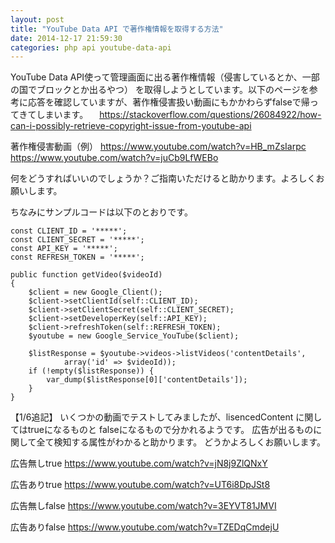 ```yaml
---
layout: post
title: "YouTube Data API で著作権情報を取得する方法"
date: 2014-12-17 21:59:30
categories: php api youtube-data-api
---
```

<p>YouTube Data API使って管理画面に出る著作権情報（侵害しているとか、一部の国でブロックとか出るやつ）
を取得しようとしています。以下のページを参考に応答を確認していますが、著作権侵害扱い動画にもかかわらずfalseで帰ってきてしまいます。
　<a href="https://stackoverflow.com/questions/26084922/how-can-i-possibly-retrieve-copyright-issue-from-youtube-api">https://stackoverflow.com/questions/26084922/how-can-i-possibly-retrieve-copyright-issue-from-youtube-api</a></p>

<p>著作権侵害動画（例）
<a href="https://www.youtube.com/watch?v=HB_mZsIarpc" rel="nofollow">https://www.youtube.com/watch?v=HB_mZsIarpc</a>
<a href="https://www.youtube.com/watch?v=juCb9LfWEBo" rel="nofollow">https://www.youtube.com/watch?v=juCb9LfWEBo</a></p>

<p>何をどうすればいいのでしょうか？ご指南いただけると助かります。よろしくお願いします。</p>

<p>ちなみにサンプルコードは以下のとおりです。</p>

<pre><code>const CLIENT_ID = '*****';
const CLIENT_SECRET = '*****';
const API_KEY = '*****';
const REFRESH_TOKEN = '*****';

public function getVideo($videoId)
{
    $client = new Google_Client();
    $client-&gt;setClientId(self::CLIENT_ID);
    $client-&gt;setClientSecret(self::CLIENT_SECRET);
    $client-&gt;setDeveloperKey(self::API_KEY);
    $client-&gt;refreshToken(self::REFRESH_TOKEN);
    $youtube = new Google_Service_YouTube($client);

    $listResponse = $youtube-&gt;videos-&gt;listVideos('contentDetails',
            array('id' =&gt; $videoId));
    if (!empty($listResponse)) {
        var_dump($listResponse[0]['contentDetails']);
    }
}
</code></pre>

<p>【1/6追記】
いくつかの動画でテストしてみましたが、lisencedContent に関してはtrueになるものと
falseになるもので分かれるようです。
広告が出るものに関して全て検知する属性がわかると助かります。
どうかよろしくお願いします。</p>

<p>広告無しtrue
<a href="https://www.youtube.com/watch?v=jN8j9ZlQNxY" rel="nofollow">https://www.youtube.com/watch?v=jN8j9ZlQNxY</a></p>

<p>広告ありtrue
<a href="https://www.youtube.com/watch?v=UT6i8DpJSt8" rel="nofollow">https://www.youtube.com/watch?v=UT6i8DpJSt8</a></p>

<p>広告無しfalse
<a href="https://www.youtube.com/watch?v=3EYVT81JMVI" rel="nofollow">https://www.youtube.com/watch?v=3EYVT81JMVI</a></p>

<p>広告ありfalse
<a href="https://www.youtube.com/watch?v=TZEDqCmdejU" rel="nofollow">https://www.youtube.com/watch?v=TZEDqCmdejU</a></p>
